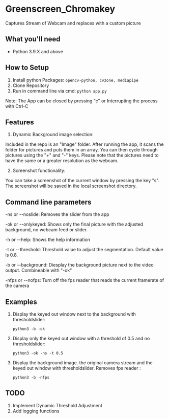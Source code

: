 # Greenscreen_Chromakey
Captures Stream of Webcam and replaces with a custom picture

## What you'll need
* Python 3.9.X and above

## How to Setup

1. Install python Packages: `opencv-python, cvzone, mediapipe`
2. Clone Repository
3. Run in command line via cmd: 
   `python app.py`

Note: The App can be closed by pressing "c" or Interrupting the process with Ctrl-C 

## Features

1. Dynamic Background image selection:

Included in the repo is an "Image" folder.
After running the app, it scans the folder for pictures and puts them in an array. 
You can then cycle through pictures using the "+" and "-" keys.
Please note that the pictures need to have the same or a greater resolution as the webcam.

2. Screenshot functionality:

You can take a screenshot of the current window by pressing the key "s". The screenshot will be saved in the local screenshot directory.

## Command line parameters

-ns or --noslide: Removes the slider from the app

-ok or --onlykeyed: Shows only the final picture with the adjusted background, no webcam feed or slider.

-h or --help: Shows the help information

-t or --threshold: Threshold value to adjust the segmentation. Default value is 0.8.

-b or --background: Diesplay the background picture next to the video output. Combineable with "-ok"

-nfps or --nofps: Turn off the fps reader that reads the current framerate of the camera

## Examples

1. Display the keyed out window next to the background with thresholdslider:
   
   `python3 -b -ok`

2. Display only the keyed out window with a threshold of 0.5 and no thresholdslider:
   
   `python3 -ok -ns -t 0.5`

3. Display the background image. the original camera stream and the keyed out window with thresholdslider. Removes fps reader :
   
   `python3 -b -nfps`

## TODO

1. Implement Dynamic Threshold Adjustment
2. Add logging functions
